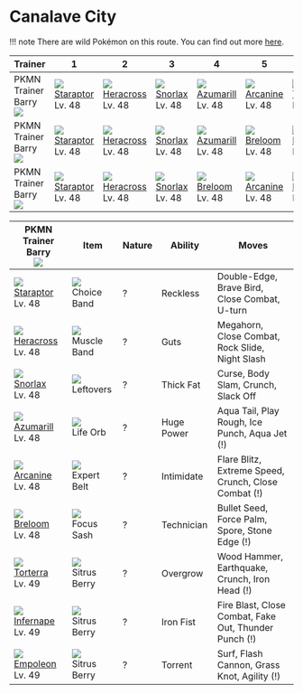 # Canalave City

!!! note
    There are wild Pokémon on this route. You can find out more [here](../../wild_pokemon/canalave_city/).


Trainer                          | 1                                   | 2                                   | 3                                   | 4                                   | 5                                   | 6
---                              | ---                                 | ---                                 | ---                                 | ---                                 | ---                                 | ---
PKMN Trainer Barry<br>![][barry] | ![][398]<br> [Staraptor]<br> Lv. 48 | ![][214]<br> [Heracross]<br> Lv. 48 | ![][143]<br> [Snorlax]<br> Lv. 48   | ![][184]<br> [Azumarill]<br> Lv. 48 | ![][059]<br> [Arcanine]<br> Lv. 48  | ![][389]<br> [Torterra]<br> Lv. 49
PKMN Trainer Barry<br>![][barry] | ![][398]<br> [Staraptor]<br> Lv. 48 | ![][214]<br> [Heracross]<br> Lv. 48 | ![][143]<br> [Snorlax]<br> Lv. 48   | ![][184]<br> [Azumarill]<br> Lv. 48 | ![][286]<br> [Breloom]<br> Lv. 48   | ![][392]<br> [Infernape]<br> Lv. 49
PKMN Trainer Barry<br>![][barry] | ![][398]<br> [Staraptor]<br> Lv. 48 | ![][214]<br> [Heracross]<br> Lv. 48 | ![][143]<br> [Snorlax]<br> Lv. 48   | ![][286]<br> [Breloom]<br> Lv. 48   | ![][059]<br> [Arcanine]<br> Lv. 48  | ![][395]<br> [Empoleon]<br> Lv. 49

PKMN Trainer Barry<br>![][barry]    | Item                               | Nature | Ability    | Moves
---                                 | ---                                | --- | ---        | ---
![][398]<br> [Staraptor]<br> Lv. 48 | ![][choice-band]<br> Choice Band   | ? | Reckless   | Double-Edge, Brave Bird, Close Combat, U-turn
![][214]<br> [Heracross]<br> Lv. 48 | ![][muscle-band]<br> Muscle Band   | ? | Guts       | Megahorn, Close Combat, Rock Slide, Night Slash
![][143]<br> [Snorlax]<br> Lv. 48   | ![][leftovers]<br> Leftovers       | ? | Thick Fat  | Curse, Body Slam, Crunch, Slack Off
![][184]<br> [Azumarill]<br> Lv. 48 | ![][life-orb]<br> Life Orb         | ? | Huge Power | Aqua Tail, Play Rough, Ice Punch, Aqua Jet          (!)
![][059]<br> [Arcanine]<br> Lv. 48  | ![][expert-belt]<br> Expert Belt   | ? | Intimidate | Flare Blitz, Extreme Speed, Crunch, Close Combat    (!)
![][286]<br> [Breloom]<br> Lv. 48   | ![][focus-sash]<br> Focus Sash     | ? | Technician | Bullet Seed, Force Palm, Spore, Stone Edge          (!)
![][389]<br> [Torterra]<br> Lv. 49  | ![][sitrus-berry]<br> Sitrus Berry | ? | Overgrow   | Wood Hammer, Earthquake, Crunch, Iron Head          (!)
![][392]<br> [Infernape]<br> Lv. 49 | ![][sitrus-berry]<br> Sitrus Berry | ? | Iron Fist  | Fire Blast, Close Combat, Fake Out, Thunder Punch   (!)
![][395]<br> [Empoleon]<br> Lv. 49  | ![][sitrus-berry]<br> Sitrus Berry | ? | Torrent    | Surf, Flash Cannon, Grass Knot, Agility             (!)

[Arcanine]: ../../pokemon_changes/059/
[Snorlax]: ../../pokemon_changes/143/
[Azumarill]: ../../pokemon_changes/184/
[Heracross]: ../../pokemon_changes/214/
[Breloom]: ../../pokemon_changes/286/
[Torterra]: ../../pokemon_changes/389/
[Infernape]: ../../pokemon_changes/392/
[Empoleon]: ../../pokemon_changes/395/
[Staraptor]: ../../pokemon_changes/398/
[choice-band]: ../img/items/choice-band.png
[expert-belt]: ../img/items/expert-belt.png
[focus-sash]: ../img/items/focus-sash.png
[leftovers]: ../img/items/leftovers.png
[life-orb]: ../img/items/life-orb.png
[muscle-band]: ../img/items/muscle-band.png
[sitrus-berry]: ../img/items/sitrus-berry.png
[059]: ../img/pokemon/059.png
[143]: ../img/pokemon/143.png
[184]: ../img/pokemon/184.png
[214]: ../img/pokemon/214.png
[286]: ../img/pokemon/286.png
[389]: ../img/pokemon/389.png
[392]: ../img/pokemon/392.png
[395]: ../img/pokemon/395.png
[398]: ../img/pokemon/398.png
[barry]: ../img/trainer/barry.png
